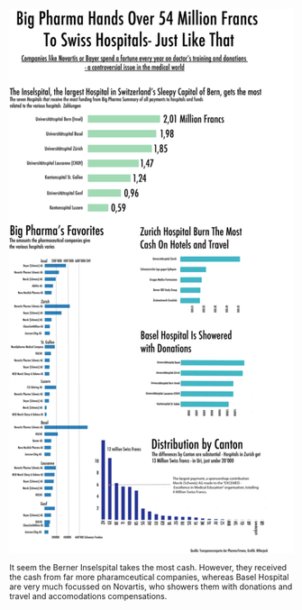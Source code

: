 
![Graph](Hospitals_ENG_NEW.png)

It seem the Berner Inselspital takes the most cash. However, they received
the cash from far more pharamceutical companies, whereas Basel Hospital are
very much focussed on Novartis, who showers them with donations and
travel and accomodations compensations. 
